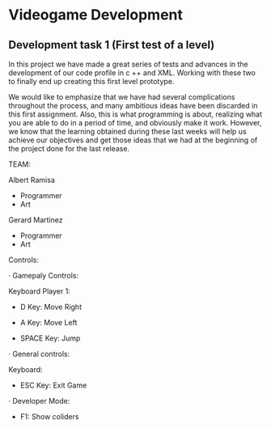 # Videogame Development
## Development task 1 (First test of a level)

In this project we have made a great series of tests and advances in the development of our code profile in c ++ and XML. Working with these two to finally end up creating this first level prototype.

We would like to emphasize that we have had several complications throughout the process, and many ambitious ideas have been discarded in this first assignment. Also, this is what programming is about, realizing what you are able to do in a period of time, and obviously make it work. However, we know that the learning obtained during these last weeks will help us achieve our objectives and get those ideas that we had at the beginning of the project done for the last release.

TEAM:

Albert Ramisa
 - Programmer
 - Art
 
Gerard Martinez
- Programmer
- Art

Controls:

· Gamepaly Controls:

Keyboard Player 1:

  - D Key: Move Right
 
  - A Key: Move Left
 
  - SPACE Key: Jump
 
  · General controls:

Keyboard: 
 
 - ESC Key: Exit Game

· Developer Mode:

   - F1: Show coliders

